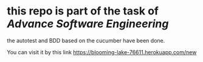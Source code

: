 this repo is part of the task of *Advance Software Engineering*
=============================================================

the autotest and BDD based on the cucumber have been done.

You can visit it by this link https://blooming-lake-76611.herokuapp.com/new

